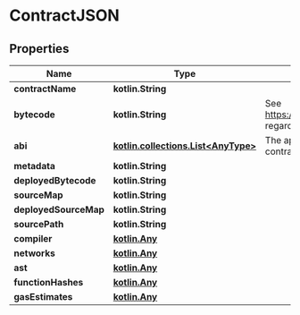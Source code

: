 
# ContractJSON

## Properties
Name | Type | Description | Notes
------------ | ------------- | ------------- | -------------
**contractName** | **kotlin.String** |  | 
**bytecode** | **kotlin.String** | See https://ethereum.stackexchange.com/a/47556 regarding the maximum length of the bytecode | 
**abi** | [**kotlin.collections.List&lt;AnyType&gt;**](AnyType.md) | The application binary interface of the solidity contract, optional parameter |  [optional]
**metadata** | **kotlin.String** |  |  [optional]
**deployedBytecode** | **kotlin.String** |  |  [optional]
**sourceMap** | **kotlin.String** |  |  [optional]
**deployedSourceMap** | **kotlin.String** |  |  [optional]
**sourcePath** | **kotlin.String** |  |  [optional]
**compiler** | [**kotlin.Any**](.md) |  |  [optional]
**networks** | [**kotlin.Any**](.md) |  |  [optional]
**ast** | [**kotlin.Any**](.md) |  |  [optional]
**functionHashes** | [**kotlin.Any**](.md) |  |  [optional]
**gasEstimates** | [**kotlin.Any**](.md) |  |  [optional]



